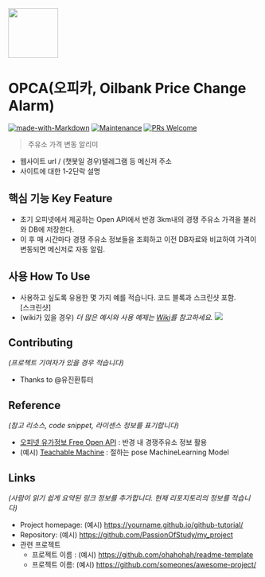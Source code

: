<img src="https://user-images.githubusercontent.com/17819874/79853717-5db2f900-8403-11ea-99ba-ed0bb3cdb9ef.png" height="100"/>

# OPCA(오피카, Oilbank Price Change Alarm)  
[![made-with-Markdown](https://img.shields.io/badge/Made%20with-Markdown-1f425f.svg)](http://commonmark.org)
[![Maintenance](https://img.shields.io/badge/Maintained%3F-yes-green.svg)](https://github.com/ohahohah/readme-template/graphs/commit-activity) 
[![PRs Welcome](https://img.shields.io/badge/PRs-welcome-brightgreen.svg?style=flat-square)](http://makeapullrequest.com)



> 주유소 가격 변동 알리미 
- 웹사이트 url / (챗봇일 경우)텔레그램 등 메신저 주소
- 사이트에 대한 1-2단락 설명

## 핵심 기능  Key Feature
- 초기 오피넷에서 제공하는 Open API에서 반경 3km내의 경쟁 주유소 가격을 불러와 DB에 저장한다.
- 이 후 매 시간마다 경쟁 주유소 정보들을 조회하고 이전 DB자료와 비교하여 가격이 변동되면 메신저로 자동 알림.
 
## 사용 How To Use
- 사용하고 싶도록 유용한 몇 가지 예를 적습니다. 코드 블록과 스크린샷 포함.  
[스크린샷]
- (wiki가 있을 경우) _더 많은 예시와 사용 예제는 [Wiki](wiki)를 참고하세요._
![](header.png)

## Contributing
*(프로젝트 기여자가 있을 경우 적습니다)*
- Thanks to @유진환튜터

## Reference
*(참고 리소스,  code snippet, 라이센스 정보를 표기합니다)*
- [오피넷 유가정보 Free Open API](http://www.opinet.co.kr/user/custapi/custApiInfo.do) : 반경 내 경쟁주유소 정보 활용
- (예시) [Teachable Machine](https://teachablemachine.withgoogle.com/) : 절하는 pose MachineLearning Model 

## Links
*(사람이 읽기 쉽게 요약된 링크 정보를 추가합니다. 현재 리포지토리의 정보를 적습니다)*
- Project homepage: (예시) https://yourname.github.io/github-tutorial/
- Repository: (예시) https://github.com/PassionOfStudy/my_project
- 관련 프로젝트
  - 프로젝트 이름 : (예시) https://github.com/ohahohah/readme-template
  - 프로젝트 이름: (예시) https://github.com/someones/awesome-project/